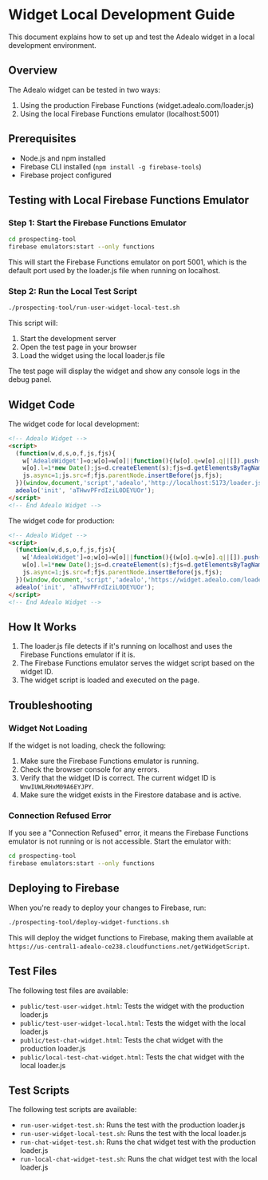 # Widget Local Development Guide

This document explains how to set up and test the Adealo widget in a local development environment.

## Overview

The Adealo widget can be tested in two ways:
1. Using the production Firebase Functions (widget.adealo.com/loader.js)
2. Using the local Firebase Functions emulator (localhost:5001)

## Prerequisites

- Node.js and npm installed
- Firebase CLI installed (`npm install -g firebase-tools`)
- Firebase project configured

## Testing with Local Firebase Functions Emulator

### Step 1: Start the Firebase Functions Emulator

```bash
cd prospecting-tool
firebase emulators:start --only functions
```

This will start the Firebase Functions emulator on port 5001, which is the default port used by the loader.js file when running on localhost.

### Step 2: Run the Local Test Script

```bash
./prospecting-tool/run-user-widget-local-test.sh
```

This script will:
1. Start the development server
2. Open the test page in your browser
3. Load the widget using the local loader.js file

The test page will display the widget and show any console logs in the debug panel.

## Widget Code

The widget code for local development:

```html
<!-- Adealo Widget -->
<script>
  (function(w,d,s,o,f,js,fjs){
    w['AdealoWidget']=o;w[o]=w[o]||function(){(w[o].q=w[o].q||[]).push(arguments)};
    w[o].l=1*new Date();js=d.createElement(s);fjs=d.getElementsByTagName(s)[0];
    js.async=1;js.src=f;fjs.parentNode.insertBefore(js,fjs);
  })(window,document,'script','adealo','http://localhost:5173/loader.js');
  adealo('init', 'aTHwvPFrdIziL0DEYUOr');
</script>
<!-- End Adealo Widget -->
```

The widget code for production:

```html
<!-- Adealo Widget -->
<script>
  (function(w,d,s,o,f,js,fjs){
    w['AdealoWidget']=o;w[o]=w[o]||function(){(w[o].q=w[o].q||[]).push(arguments)};
    w[o].l=1*new Date();js=d.createElement(s);fjs=d.getElementsByTagName(s)[0];
    js.async=1;js.src=f;fjs.parentNode.insertBefore(js,fjs);
  })(window,document,'script','adealo','https://widget.adealo.com/loader.js');
  adealo('init', 'aTHwvPFrdIziL0DEYUOr');
</script>
<!-- End Adealo Widget -->
```

## How It Works

1. The loader.js file detects if it's running on localhost and uses the Firebase Functions emulator if it is.
2. The Firebase Functions emulator serves the widget script based on the widget ID.
3. The widget script is loaded and executed on the page.

## Troubleshooting

### Widget Not Loading

If the widget is not loading, check the following:

1. Make sure the Firebase Functions emulator is running.
2. Check the browser console for any errors.
3. Verify that the widget ID is correct. The current widget ID is `WnwIUWLRHxM09A6EYJPY`.
4. Make sure the widget exists in the Firestore database and is active.

### Connection Refused Error

If you see a "Connection Refused" error, it means the Firebase Functions emulator is not running or is not accessible. Start the emulator with:

```bash
cd prospecting-tool
firebase emulators:start --only functions
```

## Deploying to Firebase

When you're ready to deploy your changes to Firebase, run:

```bash
./prospecting-tool/deploy-widget-functions.sh
```

This will deploy the widget functions to Firebase, making them available at `https://us-central1-adealo-ce238.cloudfunctions.net/getWidgetScript`.

## Test Files

The following test files are available:

- `public/test-user-widget.html`: Tests the widget with the production loader.js
- `public/test-user-widget-local.html`: Tests the widget with the local loader.js
- `public/test-chat-widget.html`: Tests the chat widget with the production loader.js
- `public/local-test-chat-widget.html`: Tests the chat widget with the local loader.js

## Test Scripts

The following test scripts are available:

- `run-user-widget-test.sh`: Runs the test with the production loader.js
- `run-user-widget-local-test.sh`: Runs the test with the local loader.js
- `run-chat-widget-test.sh`: Runs the chat widget test with the production loader.js
- `run-local-chat-widget-test.sh`: Runs the chat widget test with the local loader.js
